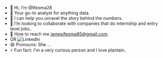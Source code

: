 - 👋 Hi, I’m @Ifeoma28
- 👀 Your go-to analyst for anything data.
- 🌱 I can help you unravel the story behind the numbers.
- 💞️ I’m looking to collaborate with companies that do internship and entry level jobs..
-  📩 How to reach me jamesifeoma95@gmail.com.
-  OR ![LinkedIn](https://www.linkedin.com/in/ifeoma-james-4458321ba)
- 😄 Pronouns: She ...
- ⚡ Fun fact: I'm a very curious person and I love plantain.

<!---
Ifeoma28/Ifeoma28 is a ✨ special ✨ repository because its `README.md` (this file) appears on your GitHub profile.
You can click the Preview link to take a look at your changes.
--->
